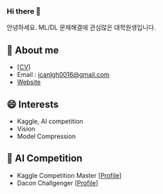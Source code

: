 ### Hi there 👋
안녕하세요. ML/DL 문제해결에 관심많은 대학원생입니다.

<!--
**lee-gwang/lee-gwang** is a ✨ _special_ ✨ repository because its `README.md` (this file) appears on your GitHub profile.

Here are some ideas to get you started:

- 🔭 I’m currently working on ...
- 🌱 I’m currently learning ...
- 👯 I’m looking to collaborate on ...
- 🤔 I’m looking for help with ...
- 💬 Ask me about ...
- 📫 How to reach me: ...
- 😄 Pronouns: ...
- ⚡ Fun fact: ...
-->

🌱 About me
-
- [[CV](https://github.com/lee-gwang/lee-gwang/blob/main/gwang_cv.pdf)]
- Email : icanlgh0016@gmail.com
- [Website](https://lee-gwang.github.io)


😄 Interests
- 
- Kaggle, AI competition
- Vision
- Model Compression


🥇 AI Competition
- 
- Kaggle Competition Master [[Profile](https://www.kaggle.com/gwanghan)]
- Dacon Challgenger [[Profile](https://dacon.io/myprofile/204515/home)]

<!-- ![competition](https://road-to-kaggle-grandmaster.vercel.app/api/badges/gwanghan/competition/dark) -->
<!-- ![competition](https://road-to-kaggle-grandmaster.vercel.app/api/badges/gwanghan/competition/light) -->

